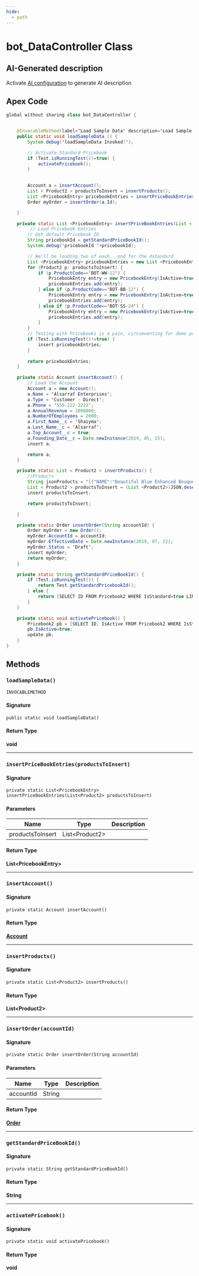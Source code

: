 ```yaml
---
hide:
  - path
---
```


# bot_DataController Class

## AI-Generated description

Activate [AI configuration](https://sfdx-hardis.cloudity.com/salesforce-ai-setup/) to generate AI description

## Apex Code

```java
global without sharing class bot_DataController {


    @InvocableMethod(label='Load Sample Data' description='Load Sample Data for this App. Will delete previously loaded data!!')
    public static void loadSampleData () {
        System.debug('loadSampleData Invoked!');

        // Activate Standard Pricebook
        if (Test.isRunningTest()!=true) {
            activatePricebook();
        }
        

        Account a = insertAccount();
        List < Product2 > productsToInsert = insertProducts();
        List <PricebookEntry> pricebookEntries = insertPriceBookEntries(productsToInsert);
        Order myOrder = insertOrder(a.Id);

    }

    private static List <PricebookEntry> insertPriceBookEntries(List < Product2 > productsToInsert) {
         // Load Pricebook Entries
        // Get default Pricebook ID
        String pricebookId = getStandardPriceBookId();
        System.debug('pricebookId '+pricebookId);

        // We'll be loading two of each.  ond for the dstandard 
        List <PricebookEntry> pricebookEntries = new List <PricebookEntry>();
        for (Product2 p: productsToInsert) {
            if (p.ProductCode=='BOT-WW-12') {
                PricebookEntry entry = new PricebookEntry(IsActive=true,UnitPrice=80,Product2Id=p.Id,Pricebook2Id=pricebookId);
                pricebookEntries.add(entry);
            } else if (p.ProductCode=='BOT-BB-12') {
                PricebookEntry entry = new PricebookEntry(IsActive=true,UnitPrice=50,Product2Id=p.Id,Pricebook2Id=pricebookId);
                pricebookEntries.add(entry);
            } else if (p.ProductCode=='BOT-SS-24') {
                PricebookEntry entry = new PricebookEntry(IsActive=true,UnitPrice=150,Product2Id=p.Id,Pricebook2Id=pricebookId);
                pricebookEntries.add(entry);
            }
        }
        // Testing with Pricebooks is a pain, circumventing for demo purposes only.  NOT PRODUCTION APPROPRIATE CODE
        if (Test.isRunningTest()!=true) {
            insert pricebookEntries;
        }
        
        return pricebookEntries;
    }

    private static Account insertAccount() {
        // Load the Account
        Account a = new Account();
        a.Name = 'Alsarraf Enterprises';
        a.Type = 'Customer - Direct';
        a.Phone = '555-222-2222';
        a.AnnualRevenue = 1000000;
        a.NumberOfEmployees = 2000;
        a.First_Name__c = 'Shaiyma';
        a.Last_Name__c = 'Alsarraf';
        a.Top_Account__c = true;
        a.Founding_Date__c = Date.newInstance(2019, 05, 15);
        insert a;

        return a;
    }

    private static List < Product2 > insertProducts() {
        //Products
        String jsonProducts = '[{"NAME":"Beautiful Blue Enhanced Bouquet","PRODUCTCODE":"BOT-BB-24","ISACTIVE":false,"COLORTHEME__C":"Beautiful Blue","NUMBEROFFLOWERS__C":24,"PERCENTOFOPENING__C":0},{"NAME":"Wonderfully White Enhanced Bouquet","PRODUCTCODE":"BOT-WW-24","ISACTIVE":false,"COLORTHEME__C":"Wonderful White","NUMBEROFFLOWERS__C":24,"PERCENTOFOPENING__C":0},{"NAME":"Beautiful Blue Standard Bouquet","PRODUCTCODE":"BOT-BB-12","ISACTIVE":true,"COLORTHEME__C":"Beautiful Blue","NUMBEROFFLOWERS__C":12,"PERCENTOFOPENING__C":0},{"NAME":"Wonderful White Standard Bouquet","PRODUCTCODE":"BOT-WW-12","ISACTIVE":false,"COLORTHEME__C":"Wonderful White","NUMBEROFFLOWERS__C":12,"PERCENTOFOPENING__C":0},{"NAME":"Spectacular Sunset Enhanced Bouquet","PRODUCTCODE":"BOT-SS-24","ISACTIVE":false,"COLORTHEME__C":"Spectacular Sunset","NUMBEROFFLOWERS__C":24,"PERCENTOFOPENING__C":0},{"NAME":"Spectacular Sunset Standard Bouquet","PRODUCTCODE":"BOT-SS-12","ISACTIVE":false,"COLORTHEME__C":"Spectacular Sunset","NUMBEROFFLOWERS__C":12,"PERCENTOFOPENING__C":0},{"NAME":"Pretty Pink Standard Bouquet","PRODUCTCODE":"BOT-PP-12","ISACTIVE":false,"COLORTHEME__C":"Pretty Pink","NUMBEROFFLOWERS__C":12,"PERCENTOFOPENING__C":0}]';
        List < Product2 > productsToInsert = (List <Product2>)JSON.deserialize(jsonProducts, List <Product2>.class);
        insert productsToInsert;

        return productsToInsert;

    }

    private static Order insertOrder(String accountId) {
        Order myOrder = new Order();
        myOrder.AccountId = accountId;
        myOrder.EffectiveDate = Date.newInstance(2019, 07, 22);
        myOrder.Status = 'Draft';
        insert myOrder;
        return myOrder;
    }

    private static String getStandardPriceBookId() {
        if (Test.isRunningTest()) {
            return Test.getStandardPricebookId();
        } else {
            return [SELECT ID FROM Pricebook2 WHERE IsStandard=true LIMIT 1].Id;
        }
    }

    private static void activatePricebook() {
        Pricebook2 pb = [SELECT ID, IsActive FROM Pricebook2 WHERE IsStandard=true LIMIT 1];
        pb.IsActive=true;
        update pb;
    }
}
```

## Methods
### `loadSampleData()`

`INVOCABLEMETHOD`

#### Signature
```apex
public static void loadSampleData()
```

#### Return Type
**void**

---

### `insertPriceBookEntries(productsToInsert)`

#### Signature
```apex
private static List<PricebookEntry> insertPriceBookEntries(List<Product2> productsToInsert)
```

#### Parameters
| Name | Type | Description |
|------|------|-------------|
| productsToInsert | List&lt;Product2&gt; |  |

#### Return Type
**List&lt;PricebookEntry&gt;**

---

### `insertAccount()`

#### Signature
```apex
private static Account insertAccount()
```

#### Return Type
**[Account](../objects/Account.md)**

---

### `insertProducts()`

#### Signature
```apex
private static List<Product2> insertProducts()
```

#### Return Type
**List&lt;Product2&gt;**

---

### `insertOrder(accountId)`

#### Signature
```apex
private static Order insertOrder(String accountId)
```

#### Parameters
| Name | Type | Description |
|------|------|-------------|
| accountId | String |  |

#### Return Type
**[Order](../objects/Order.md)**

---

### `getStandardPriceBookId()`

#### Signature
```apex
private static String getStandardPriceBookId()
```

#### Return Type
**String**

---

### `activatePricebook()`

#### Signature
```apex
private static void activatePricebook()
```

#### Return Type
**void**